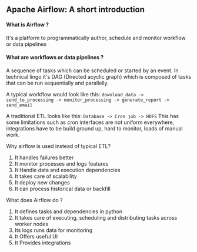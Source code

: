 ## Apache Airflow: A short introduction

#### What is Airflow ?
It's a platform to programmatically author, schedule and monitor workflow or data pipelines

#### What are workflows or data pipelines ?
A sequence of tasks which can be scheduled or started by an event. In technical lingo it's DAG (Directed acyclic graph) which is composed of tasks that can be run sequentially and parallelly. 

A typical workflow would look like this:
`download_data -> send_to_processing -> monitor_processing -> generate_report -> send_email`

A traditional ETL looks like this:
`Database -> Cron job -> HDFS`
This has some limitations such as cron interfaces are not uniform everywhere, integrations have to be build ground up, hard to monitor, loads of manual work.

Why airflow is used instead of typical ETL?
1. It handles failures better
2. It monitor processes and logs features
3. It Handle data and execution dependencies 
4. It takes care of scalability
5. It deploy new changes
6. It can process historical data or backfill

What does Airflow do ?
1. It defines tasks and dependencies in python
2. It takes care of executing, scheduling and distributing tasks across worker nodes
3. Its logs runs data for monitoring
4. It Offers useful UI
5. It Provides integrations
